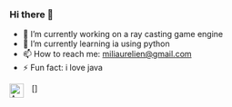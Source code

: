 ### Hi there 👋


- 🔭 I’m currently working on a ray casting game engine
- 🌱 I’m currently learning ia using python  
- 📫 How to reach me: miliaurelien@gmail.com
- ⚡ Fun fact: i love java

[<img align="left" alt="AWS" width="25px" src="https://cdn.jsdelivr.net/gh/devicons/devicon@v2.15.1/devicon.min.css" style="padding-right:11"/>]
